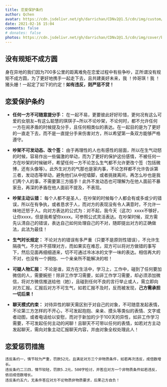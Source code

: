 ```yaml
---
title: 恋爱保护条约
author: Qchen
avatar: https://cdn.jsdelivr.net/gh/darrichan/CDNv2@1.5/cdn/img/custom/avatar.png
date: 2021-02-16 15:04
comments: false
# donates: false
photos: https://cdn.jsdelivr.net/gh/darrichan/CDNv2@1.5/cdn/img/cover/bgc2.jpg
---
```


## 没有规矩不成方圆

身在异地的我们因为700多公里的距离难免在恋爱过程中有些争吵，正所谓没有规矩不成方圆，为了更好地携手一起走下去，且共建美好未来，我 ！帅哥琪！我 ！猪头姗！一起定了如下的约定！**如有违反，则严惩不贷！**

## 恋爱保护条约

+ **任何一方不可随意提分手：**
在一起不易，更要彼此好好珍惜，更何况有这么可爱的女朋友~有这么聪慧的琪琪子~所以不论吵架，不论何时，都不允许任何一方在闹矛盾的时候提及分手，且任何相类似的表达。在一起目的是为了更好的一直走下去，而不是一直提分手来伤害对方，所以希望第一条双方能够严格遵守。	
- **吵架不可发动态、改个签：**
由于再理性的人也有感性的层面，所以在生气动怒的时候，容易作出一些偏激的举动，而为了更好的保护这份感情，不被任何一方在吵架的时候破坏，希望任何一方不论怎么生气都不允许更改个签（包括微博，还有头像等）。此外生对方的气那也是家内事，不论怎样都不允许告诉第三者，发动态等举动，避免他们从中挖墙脚，或者挑拨离间，再怎么吵也是我们两个人的事，不需要第三方插手！此外不发动态也可理解为在他人面前不暴家丑，再深的矛盾在他人面前不提及，不表现。
+ **吵架主动认错：**
每个人都不是圣人，在吵架的时候每个人都会有或多或少的错误，所以在有争执，或者恳求于人，而对方的表现没有令人满意时，不允许一味地迁怒于人。向对方表达的公式为：对不起，我今天（这次）xxxx不够好，让你xxxx，但是我希望你xxxx。可参照公式灵活表达。在吵架时候，双方需先认清自己的错误，表达自己如何处理自己的不对，随即提出对方的正确做法，此法为最佳！
- **生气时长规定：**
不论对方的错误有多严重（只要不是原则性错误），不允许生隔夜气，不允许不搭理对方，而如果实在难忍，双方可以将对方做错的事写下，然后见面再细细道来，切不可通过冷冰冰的文字一味的表达。相信再大的不对，也没有一个拥抱、一个亲亲所不能解决的啦！
+ **可疑人物汇报：**
不论是谁，双方在生活中，学习上，工作中，碰到了任何要加微信的人，需要婉拒！除非工作学习需要，如非工作学习需要，却必须添加微信，将对方微信推送给他（她），且碰到任何不良的言行举止或人，需立即向对方汇报。汇报后对方不可生气，如若汇报不及时，反而被发现，**己方需承担一切后果！**
- **聊天模式约束：**
对待异性的聊天需区别于对自己的对象，不可随意发起表情，不论第三方怎样的不开心，不可发起抱抱、亲亲、摸头等类似的表情、文字或者动图，或者电话给以安慰，而对于新加的少于100天的异性，如非工作学习需要，不可发起任何主动的闲聊！且聊天不可带以任何的表情，如若对方主动发起聊天，需向对象主动汇报聊天内容，并由对象全权处理此人！


## 恋爱惩罚措施

```惩罚措施Warning！！
违反条约一，情节较为严重，罚款52元，且满足对方三个非物质条件，如若再次违反，成倍数增长。
违反条约二三四，情节较轻，罚款5.2元，500字检讨，并答应对方一个非物质条件如若违反，依旧成倍数增长。
违反条约五六，无条件答应对方不论物质非物质要求，后果己方自负！
```
